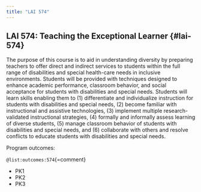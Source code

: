 ```yaml
---
title: "LAI 574"
---
```


## LAI 574: Teaching the Exceptional Learner {#lai-574}

The purpose of this course is to aid in understanding diversity by preparing teachers to offer direct and indirect services to students within the full range of disabilities and special health-care needs in inclusive environments. Students will be provided with techniques designed to enhance academic performance, classroom behavior, and social acceptance for students with disabilities and special needs. Students will learn skills enabling them to (1) differentiate and individualize instruction for students with disabilities and special needs, (2) become familiar with instructional and assistive technologies, (3) implement multiple research-validated instructional strategies, (4) formally and informally assess learning of diverse students, (5) manage classroom behavior of students with disabilities and special needs, and (6) collaborate with others and resolve conflicts to educate students with disabilities and special needs.


Program outcomes:

` @list:outcomes:574 `{=comment}

 - PK1
 - PK2
 - PK3



